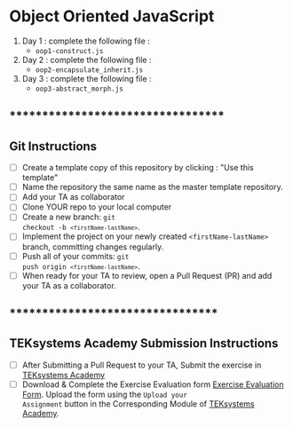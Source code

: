 # Object Oriented JavaScript

1. Day 1 : complete the following file : 
   * <code>oop1-construct.js</code>
2. Day 2 : complete the following file : 
   * <code>oop2-encapsulate_inherit.js</code>
3. Day 3 : complete the following file : 
   * <code>oop3-abstract_morph.js</code>

## *********************************
## Git Instructions
- [ ] Create a template copy of this repository by clicking : "Use this template"
- [ ] Name the repository the same name as the master template repository.  
- [ ] Add your TA as collaborator
- [ ] Clone YOUR repo to your local computer
- [ ] Create a new branch: <code>git checkout -b `<firstName-lastName>`</code>.
- [ ] Implement the project on your newly created `<firstName-lastName>` branch, committing changes regularly.
- [ ] Push all of your commits: <code>git push origin `<firstName-lastName>`</code>.
- [ ] When ready for your TA to review, open a Pull Request (PR) and add your TA as a collaborator.
## ********************************
## TEKsystems Academy Submission Instructions
- [ ] After Submitting a Pull Request to your TA, Submit the exercise in <a href="https://bit.ly/TEKacademy" target="_blank">TEKsystems Academy</a>
- [ ] Download & Complete the Exercise Evaluation form <a href="https://teksystems.tahoe.appsembler.com/assets/courseware/v1/5cde54cebe581062f1328323e651268d/asset-v1:teksystems+TEK_edX_FSBootcamp+2020+type@asset+block/Exercise_Evaluation_form.docx" target="_blank">Exercise Evaluation Form</a>.  Upload the form using the <code>Upload your Assignment</code> button in the Corresponding Module of <a href="https://bit.ly/TEKacademy" target="_blank">TEKsystems Academy</a>.
